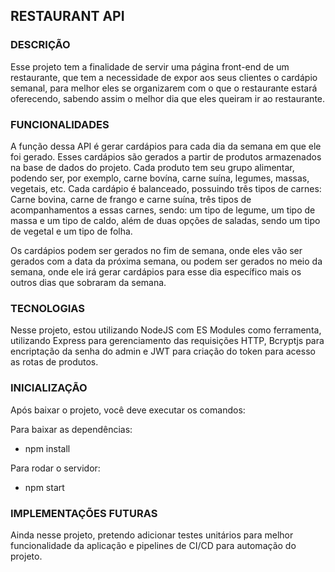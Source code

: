 ## RESTAURANT API

### DESCRIÇÃO

Esse projeto tem a finalidade de servir uma página front-end de um restaurante, que tem a necessidade de expor aos seus clientes o cardápio semanal, para melhor eles se organizarem com o que o restaurante estará oferecendo, sabendo assim o melhor dia que eles queiram ir ao restaurante.

### FUNCIONALIDADES

A função dessa API é gerar cardápios para cada dia da semana em que ele foi gerado. Esses cardápios são gerados a partir de produtos armazenados na base de dados do projeto. Cada produto tem seu grupo alimentar, podendo ser, por exemplo, carne bovína, carne suína, legumes, massas, vegetais, etc. Cada cardápio é balanceado, possuindo três tipos de carnes: Carne bovina, carne de frango e carne suína, três tipos de acompanhamentos a essas carnes, sendo: um tipo de legume, um tipo de massa e um tipo de caldo, além de duas opções de saladas, sendo um tipo de vegetal e um tipo de folha.

Os cardápios podem ser gerados no fim de semana, onde eles vão ser gerados com a data da próxima semana, ou podem ser gerados no meio da semana, onde ele irá gerar cardápios para esse dia específico mais os outros dias que sobraram da semana.

### TECNOLOGIAS

Nesse projeto, estou utilizando NodeJS com ES Modules como ferramenta, utilizando Express para gerenciamento das requisições HTTP, Bcryptjs para encriptação da senha do admin e JWT para criação do token para acesso as rotas de produtos.

### INICIALIZAÇÃO

Após baixar o projeto, você deve executar os comandos:

Para baixar as dependências:
  - npm install

Para rodar o servidor:
  - npm start

### IMPLEMENTAÇÕES FUTURAS

Ainda nesse projeto, pretendo adicionar testes unitários para melhor funcionalidade da aplicação e pipelines de CI/CD para automação do projeto.